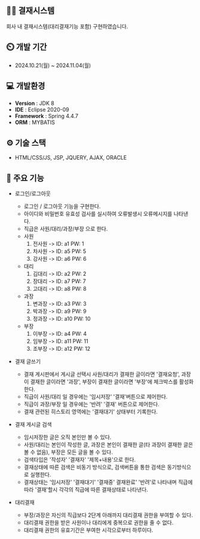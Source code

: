 ## 👨‍🏫 결재시스템
회사 내 결재시스템(대리결재기능 포함) 구현하였습니다. 


## ⏲️ 개발 기간 
- 2024.10.21(월) ~ 2024.11.04(월)



## 💻 개발환경
- **Version** : JDK 8
- **IDE** : Eclipse 2020-09
- **Framework** : Spring 4.4.7
- **ORM** : MYBATIS



## ⚙️ 기술 스택
- HTML/CSS/JS, JSP, JQUERY, AJAX, ORACLE


## 📌 주요 기능
- 로그인/로그아웃
  - 로그인 / 로그아웃 기능을 구현한다.
  - 아이디와 비밀번호 유효성 검사를 실시하여 오류발생시 오류메시지를 나타낸다.
  - 직급은 사원/대리/과장/부장 으로 한다.
  - 사원
    1) 전사원 -> ID: a1 PW: 1
    2) 차사원 -> ID: a5 PW: 5
    3) 강사원 -> ID: a6 PW: 6
  - 대리
    1) 김대리 -> ID: a2 PW: 2
    2) 장대리 -> ID: a7 PW: 7
    3) 고대리 -> ID: a8 PW: 8
  - 과장
    1) 변과장 -> ID: a3 PW: 3
    2) 박과장 -> ID: a9 PW: 9
    3) 정과장 -> ID: a10 PW: 10
  - 부장
    1) 이부장 -> ID: a4 PW: 4
    2) 임부장 -> ID: a11 PW: 11
    3) 조부장 -> ID: a12 PW: 12

- 결재 글쓰기
  - 결재 게시판에서 게시글 선택시 사원/대리가 결재한 글이라면 '결재요청', 과장이 결재한 글이라면 '과장', 부장이 결재한 글이라면 '부장'에 체크박스를 활성화 한다.
  - 직급이 사원/대리 일 경우에는 '임시저장' '결재'버튼으로 제어한다.
  - 직급이 과장/부장 일 경우에는 '반려' '결재' 버튼으로 제어한다.
  - 결재 관련된 히스토리 영역에는 '결재대기' 상태부터 기록한다.

- 결재 게시글 검색
   - 임시저장한 글은 오직 본인만 볼 수 있다.
   - 사원/대리는 본인이 작성한 글, 과장은 본인이 결재한 글(타 과장이 결재한 글은 볼 수 없음), 부장은 모든 글을 볼 수 있다.
   - 검색타입은 '작성자' '결재자' '제목+내용'으로 한다.
   - 결재상태에 따른 검색은 비동기 방식으로, 검색버튼을 통한 검색은 동기방식으로 실행한다.
   - 결재상태는 '임시저장' '결재대기' '결재중' 결재완료' '반려'로 나타내며 직급에 따라 '결재'할시 각각의 직급에 따른 결재상태로 나타낸다.
     
- 대리결재
    - 부장/과장은 자신의 직급보다 2단계 아래까지 대리결재 권한을 부여할 수 있다.
    - 대리결재 권한을 받은 사원이나 대리에게 중복으로 권한을 줄 수 없다.
    - 대리결재 권한의 유효기간은 부여한 시각으로부터 하루이다.
    
